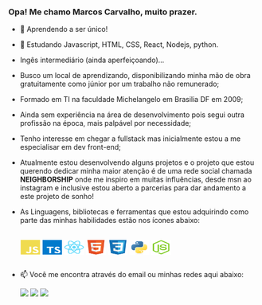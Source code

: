    ### Opa! Me chamo Marcos Carvalho, muito prazer.

- 👀 Aprendendo a ser único!
- 🌱 Estudando Javascript, HTML, CSS, React, Nodejs, python.
- Ingês intermediário (ainda aperfeiçoando)...
- Busco um local de aprendizando, disponibilizando minha mão de obra gratuitamente como júnior por um trabalho não remunerado;
- Formado em TI na faculdade Michelangelo em Brasilia DF em 2009;
- Ainda sem experiência na área de desenvolvimento pois segui outra profissão na época, mais palpável por necessidade;
- Tenho interesse em chegar a fullstack mas inicialmente estou a me especialisar em dev front-end;
- Atualmente estou desenvolvendo alguns projetos e o projeto que estou querendo dedicar minha maior atenção é de uma rede social chamada <b>NEIGHBORSHIP</b>
  onde me inspiro em muitas influências, desde msn ao instagram e inclusive estou aberto a parcerias para dar andamento a este projeto de sonho!

- As Linguagens, bibliotecas e ferramentas que estou adquirindo como parte das minhas habilidades estão nos ícones abaixo:

  <div style="display: inline_block"><br>
    <img align="center" alt="marcos-Js" height="30" width="40" src="https://raw.githubusercontent.com/devicons/devicon/master/icons/javascript/javascript-plain.svg">
    <img align="center" alt="marcos-Ts" height="30" width="40" src="https://raw.githubusercontent.com/devicons/devicon/master/icons/typescript/typescript-plain.svg">
    <img align="center" alt="marcos-React" height="30" width="40" src="https://raw.githubusercontent.com/devicons/devicon/master/icons/react/react-original.svg">
    <img align="center" alt="marcos-HTML" height="30" width="40" src="https://raw.githubusercontent.com/devicons/devicon/master/icons/html5/html5-original.svg">
    <img align="center" alt="marcos-CSS" height="30" width="40" src="https://raw.githubusercontent.com/devicons/devicon/master/icons/css3/css3-original.svg">
    <img align="center" alt="marcos-Python" height="30" width="40" src="https://raw.githubusercontent.com/devicons/devicon/master/icons/python/python-original.svg">
    <img align="center" alt="marcos-Csharp" height="30" width="40" src="https://raw.githubusercontent.com/devicons/devicon/master/icons/nodejs/nodejs-original.svg">

  </div>
  
  ##

- 📫 Você me encontra através do email ou minhas redes aqui abaixo:
 
    <div> 
       <a href="[https://instagram.com/eusoudevmarcos" target="_blank"><img src="https://img.shields.io/badge/-Instagram-%23E4405F?style=for-the-badge&logo=instagram&logoColor=white" target="_blank"></a>
      <a href = "mailto:eusoudevmarcos@gmail.com"><img src="https://img.shields.io/badge/-Gmail-%23333?style=for-the-badge&logo=gmail&logoColor=white" target="_blank"></a>
      <a href="https://www.linkedin.com/in/marcos-carvalho-8900a8283" target="_blank"><img src="https://img.shields.io/badge/-LinkedIn-%230077B5?style=for-the-badge&logo=linkedin&logoColor=white" target="_blank"></a> 
    </div>

